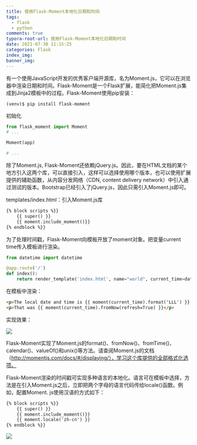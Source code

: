 ```yaml
---
title: 使用Flask-Moment本地化日期和时间
tags:
  - flask
  - python
comments: true
typora-root-url: 使用Flask-Moment本地化日期和时间
date: 2021-07-30 11:15:25
categories: Flask
index_img:
banner_img:
---
```


有一个使用JavaScript开发的优秀客户端开源库，名为Moment.js，它可以在浏览器中渲染日期和时间。Flask-Moment是一个Flask扩展，能简化把Moment.js集成到Jinja2模板中的过程。Flask-Moment使用pip安装：

```shell
(venv)$ pip install flask-moment
```

初始化

```python
from flask_moment import Moment
# ...

Moment(app)

# ...
```

除了Moment.js, Flask-Moment还依赖jQuery.js。因此，要在HTML文档的某个地方引入这两个库，可以直接引入，这样可以选择使用哪个版本，也可以使用扩展提供的辅助函数，从内容分发网络（CDN, content delivery network）中引入通过测试的版本。Bootstrap已经引入了jQuery.js，因此只需引入Moment.js即可。

templates/index.html：引入Moment.js库

```html
{% block scripts %}}
    {{ super() }}
    {{ moment.include_moment()}}
{% endblock %}}
```

为了处理时间戳，Flask-Moment向模板开放了moment对象。把变量current time传入模板进行渲染。

```python
from datetime import datetime

@app.route('/')
def index():
    return render_template('index.html', name="world", current_time=datetime.utcnow())
```

在模板中渲染：

```html
<p>The local date and time is {{ moment(current_time).format('LLL') }}.</p>
<p>That was {{ moment(current_time).fromNow(refresh=True) }}</p>
```

实现效果：

![](image-20210730113140244.png)

Flask-Moment实现了Moment.js的format()、fromNow()、fromTime()、calendar()、valueOf()和unix()等方法。请查阅Moment.js的文档（http://momentjs.com/docs/#/displaying/），学习这个库提供的全部格式化选项。

Flask-Moment渲染的时间戳可实现多种语言的本地化。语言可在模板中选择，方法是在引入Moment.js之后，立即把两个字母的语言代码传给locale()函数。例如，配置Moment. js使用汉语的方式如下：

```html
{% block scripts %}}
    {{ super() }}
    {{ moment.include_moment()}}
    {{ moment.locale('zh-cn') }}
{% endblock %}}
```

![](image-20210730113419711.png)



[//]:#(设置表格整体居中显示)
<style>
    table
    {
        margin: auto;
        font-size: 80%;
    }
</style>


